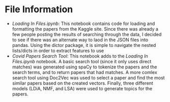 # File Information

 <ul>
  <li><em>Loading In Files.ipynb</em>: This notebook contains code for loading and formatting the papers from the Kaggle site. Since there was already a few people posting the results of searching through the data, I decided to see if there was an alternate way to laod in the JSON files into pandas. Using the dictor package, it is simple to navigate the nested lists/dicts in order to extract features to use</li>
  <li><em>Covid Papers Search Tool</em>: This notebook adds to the <em>Loading In Files.ipynb</em> notebook. A basic search tool (since it only uses direct matches) was generated using spaCy to tokenize the papers and the search terms, and to return papers that had matches. A more comlex search tool using Doc2Vec was used to select a paper and find the most similar papers based on the created vectors. Finally, three different models (LDiA, NMF, and LSA) were used to generate topics for the papers.</li>
</ul> 
